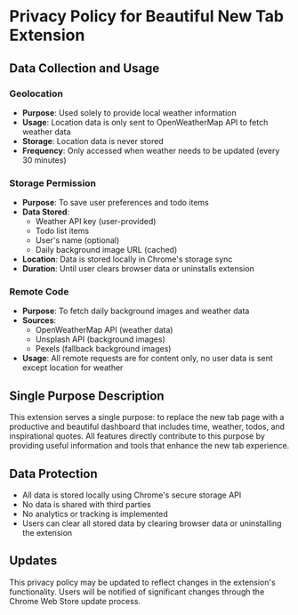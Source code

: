 # Privacy Policy for Beautiful New Tab Extension

## Data Collection and Usage

### Geolocation
- **Purpose**: Used solely to provide local weather information
- **Usage**: Location data is only sent to OpenWeatherMap API to fetch weather data
- **Storage**: Location data is never stored
- **Frequency**: Only accessed when weather needs to be updated (every 30 minutes)

### Storage Permission
- **Purpose**: To save user preferences and todo items
- **Data Stored**:
  - Weather API key (user-provided)
  - Todo list items
  - User's name (optional)
  - Daily background image URL (cached)
- **Location**: Data is stored locally in Chrome's storage sync
- **Duration**: Until user clears browser data or uninstalls extension

### Remote Code
- **Purpose**: To fetch daily background images and weather data
- **Sources**:
  - OpenWeatherMap API (weather data)
  - Unsplash API (background images)
  - Pexels (fallback background images)
- **Usage**: All remote requests are for content only, no user data is sent except location for weather

## Single Purpose Description
This extension serves a single purpose: to replace the new tab page with a productive and beautiful dashboard that includes time, weather, todos, and inspirational quotes. All features directly contribute to this purpose by providing useful information and tools that enhance the new tab experience.

## Data Protection
- All data is stored locally using Chrome's secure storage API
- No data is shared with third parties
- No analytics or tracking is implemented
- Users can clear all stored data by clearing browser data or uninstalling the extension

## Updates
This privacy policy may be updated to reflect changes in the extension's functionality. Users will be notified of significant changes through the Chrome Web Store update process.
